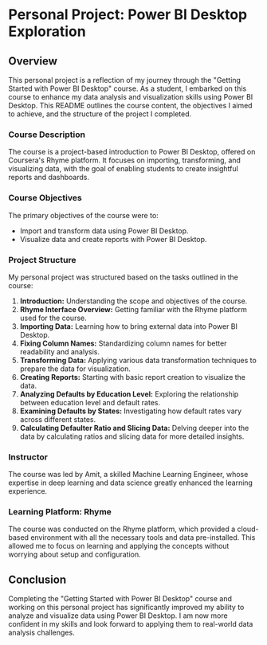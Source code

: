 # Personal Project: Power BI Desktop Exploration

## Overview

This personal project is a reflection of my journey through the "Getting Started with Power BI Desktop" course. As a student, I embarked on this course to enhance my data analysis and visualization skills using Power BI Desktop. This README outlines the course content, the objectives I aimed to achieve, and the structure of the project I completed.

### Course Description

The course is a project-based introduction to Power BI Desktop, offered on Coursera's Rhyme platform. It focuses on importing, transforming, and visualizing data, with the goal of enabling students to create insightful reports and dashboards.

### Course Objectives

The primary objectives of the course were to:

- Import and transform data using Power BI Desktop.
- Visualize data and create reports with Power BI Desktop.

### Project Structure

My personal project was structured based on the tasks outlined in the course:

1. **Introduction:** Understanding the scope and objectives of the course.
2. **Rhyme Interface Overview:** Getting familiar with the Rhyme platform used for the course.
3. **Importing Data:** Learning how to bring external data into Power BI Desktop.
4. **Fixing Column Names:** Standardizing column names for better readability and analysis.
5. **Transforming Data:** Applying various data transformation techniques to prepare the data for visualization.
6. **Creating Reports:** Starting with basic report creation to visualize the data.
7. **Analyzing Defaults by Education Level:** Exploring the relationship between education level and default rates.
8. **Examining Defaults by States:** Investigating how default rates vary across different states.
9. **Calculating Defaulter Ratio and Slicing Data:** Delving deeper into the data by calculating ratios and slicing data for more detailed insights.

### Instructor

The course was led by Amit, a skilled Machine Learning Engineer, whose expertise in deep learning and data science greatly enhanced the learning experience.

### Learning Platform: Rhyme

The course was conducted on the Rhyme platform, which provided a cloud-based environment with all the necessary tools and data pre-installed. This allowed me to focus on learning and applying the concepts without worrying about setup and configuration.

## Conclusion

Completing the "Getting Started with Power BI Desktop" course and working on this personal project has significantly improved my ability to analyze and visualize data using Power BI Desktop. I am now more confident in my skills and look forward to applying them to real-world data analysis challenges.
